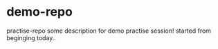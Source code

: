 # demo-repo
practise-repo 
some description for demo practise session!
started from beginging today..
